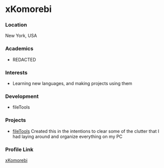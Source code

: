 # xKomorebi

### Location

New York, USA

### Academics

- REDACTED

### Interests

- Learning new languages, and making projects using them

### Development

- fileTools

### Projects

- [fileTools](https://github.com/xKomorebi/fileTools) Created this in the intentions to clear some of the clutter that I had laying around and organize everything on my PC

### Profile Link

[xKomorebi](https://github.com/xKomorebi)
